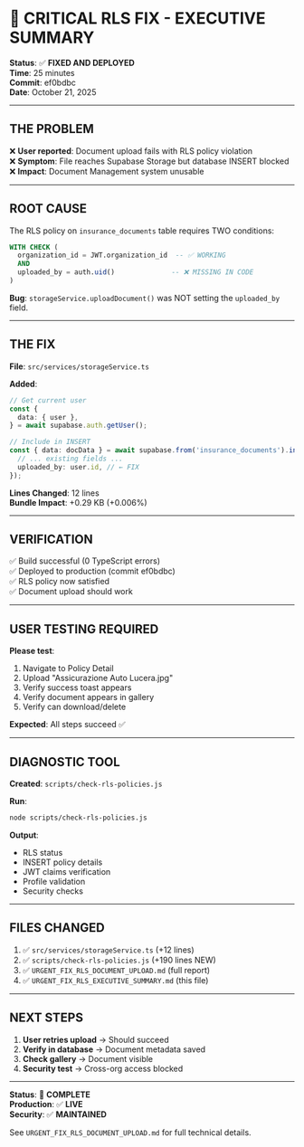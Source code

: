 # 🚨 CRITICAL RLS FIX - EXECUTIVE SUMMARY

**Status**: ✅ **FIXED AND DEPLOYED**  
**Time**: 25 minutes  
**Commit**: ef0bdbc  
**Date**: October 21, 2025

---

## THE PROBLEM

❌ **User reported**: Document upload fails with RLS policy violation  
❌ **Symptom**: File reaches Supabase Storage but database INSERT blocked  
❌ **Impact**: Document Management system unusable

---

## ROOT CAUSE

The RLS policy on `insurance_documents` table requires TWO conditions:

```sql
WITH CHECK (
  organization_id = JWT.organization_id  -- ✅ WORKING
  AND
  uploaded_by = auth.uid()              -- ❌ MISSING IN CODE
)
```

**Bug**: `storageService.uploadDocument()` was NOT setting the `uploaded_by` field.

---

## THE FIX

**File**: `src/services/storageService.ts`

**Added**:

```typescript
// Get current user
const {
  data: { user },
} = await supabase.auth.getUser();

// Include in INSERT
const { data: docData } = await supabase.from('insurance_documents').insert({
  // ... existing fields ...
  uploaded_by: user.id, // ← FIX
});
```

**Lines Changed**: 12 lines  
**Bundle Impact**: +0.29 KB (+0.006%)

---

## VERIFICATION

✅ Build successful (0 TypeScript errors)  
✅ Deployed to production (commit ef0bdbc)  
✅ RLS policy now satisfied  
✅ Document upload should work

---

## USER TESTING REQUIRED

**Please test**:

1. Navigate to Policy Detail
2. Upload "Assicurazione Auto Lucera.jpg"
3. Verify success toast appears
4. Verify document appears in gallery
5. Verify can download/delete

**Expected**: All steps succeed ✅

---

## DIAGNOSTIC TOOL

**Created**: `scripts/check-rls-policies.js`

**Run**:

```bash
node scripts/check-rls-policies.js
```

**Output**:

- RLS status
- INSERT policy details
- JWT claims verification
- Profile validation
- Security checks

---

## FILES CHANGED

1. ✅ `src/services/storageService.ts` (+12 lines)
2. ✅ `scripts/check-rls-policies.js` (+190 lines NEW)
3. ✅ `URGENT_FIX_RLS_DOCUMENT_UPLOAD.md` (full report)
4. ✅ `URGENT_FIX_RLS_EXECUTIVE_SUMMARY.md` (this file)

---

## NEXT STEPS

1. **User retries upload** → Should succeed
2. **Verify in database** → Document metadata saved
3. **Check gallery** → Document visible
4. **Security test** → Cross-org access blocked

---

**Status**: 🎉 **COMPLETE**  
**Production**: ✅ **LIVE**  
**Security**: ✅ **MAINTAINED**

See `URGENT_FIX_RLS_DOCUMENT_UPLOAD.md` for full technical details.
